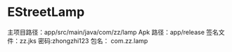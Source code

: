 # EStreetLamp
主项目路径：app/src/main/java/com/zz/lamp
Apk 路径：app/release
签名文件：zz.jks 密码:zhongzhi123
包名： com.zz.lamp
